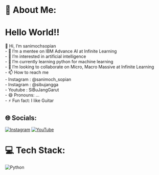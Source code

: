 # 💫 About Me:
# Hello World!!
👋 Hi, I’m sanimochsopian<br>- 
👋 I’m a mentee on IBM Advance AI at Infinite Learning<br>- 
👀 I’m interested in artificial intelligence<br>- 
🌱 I’m currently learning python for machine learning<br>- 
💞️ I’m looking to collaborate on Micro, Macro Massive at Infinite Learning<br>- 
📫 How to reach me<br>- Instagram : @sanimoch_sopian<br>- Instagram : @sibujangga <projek><br>- Youtube : SiBuJangGarut<br>- 
😄 Pronouns: ...<br>- 
⚡ Fun fact: I like Guitar<br>


## 🌐 Socials:
[![Instagram](https://img.shields.io/badge/Instagram-%23E4405F.svg?logo=Instagram&logoColor=white)](https://instagram.com/sanimoch_sopian) [![YouTube](https://img.shields.io/badge/YouTube-%23FF0000.svg?logo=YouTube&logoColor=white)](https://youtube.com/@SiBuJangGarut) 

# 💻 Tech Stack:
![Python](https://img.shields.io/badge/python-3670A0?style=for-the-badge&logo=python&logoColor=ffdd54)


<!-- Proudly created with GPRM ( https://gprm.itsvg.in ) -->
